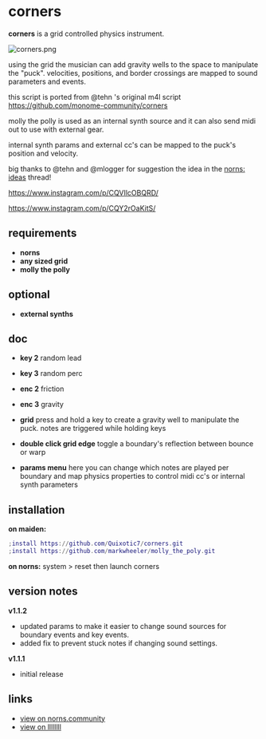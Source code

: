 # corners 
**corners** is a grid controlled physics instrument.

![corners.png](https://norns.community/community/quixotic7/corners.png)

using the grid the musician can add gravity wells to the space to manipulate the "puck". velocities, positions, and border crossings are mapped to sound parameters and events.

this script is ported from @tehn 's original m4l script https://github.com/monome-community/corners

molly the polly is used as an internal synth source and it can also send midi out to use with external gear. 

internal synth params and external cc's can be mapped to the puck's position and velocity. 

big thanks to @tehn  and @mlogger for suggestion the idea in the [norns: ideas](https://llllllll.co/t/17625/) thread!

https://www.instagram.com/p/CQVIlcOBQRD/

https://www.instagram.com/p/CQY2rOaKitS/

## requirements

* **norns**
* **any sized grid**
* **molly the polly**

## optional

* **external synths** 

## doc

* **key 2** random lead
* **key 3** random perc
* **enc 2** friction
* **enc 3** gravity

* **grid** press and hold a key to create a gravity well to manipulate the puck. notes are triggered while holding keys
* **double click grid edge** toggle a boundary's reflection between bounce or warp

* **params menu** here you can change which notes are played per boundary and map physics properties to control midi cc's or internal synth parameters

## installation

**on maiden:**

```lua
;install https://github.com/Quixotic7/corners.git
;install https://github.com/markwheeler/molly_the_poly.git
```

**on norns:**
system > reset then launch corners

## version notes
**v1.1.2**

- updated params to make it easier to change sound sources for boundary events and key events. 
- added fix to prevent stuck notes if changing sound settings. 

**v1.1.1**

- initial release

## links
- [view on norns.community](https://norns.community/en/authors/quixotic7/corners)
- [view on llllllll](https://llllllll.co/t/46227)